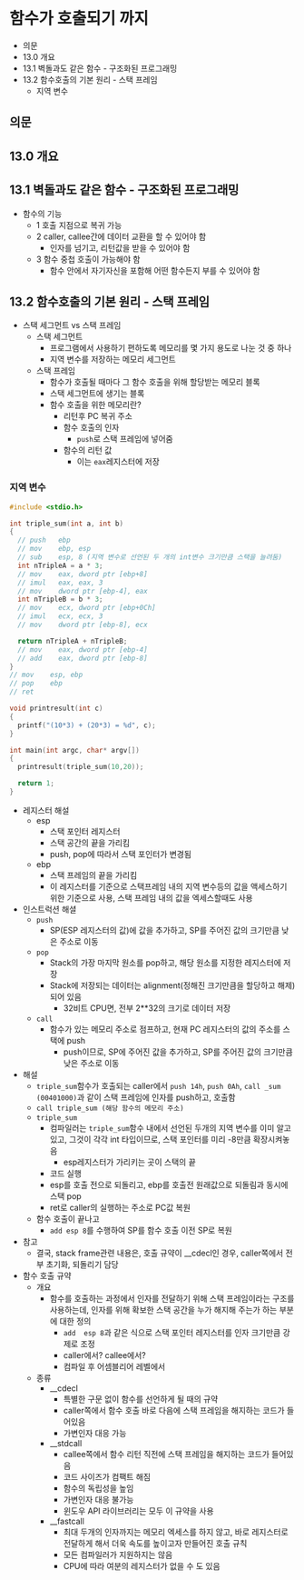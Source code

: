# 함수가 호출되기 까지

- 의문
- 13.0 개요
- 13.1 벽돌과도 같은 함수 - 구조화된 프로그래밍
- 13.2 함수호출의 기본 원리 - 스택 프레임
  - 지역 변수

## 의문

## 13.0 개요

## 13.1 벽돌과도 같은 함수 - 구조화된 프로그래밍

- 함수의 기능
  - 1 호출 지점으로 복귀 가능
  - 2 caller, callee간에 데이터 교환을 할 수 있어야 함
    - 인자를 넘기고, 리턴값을 받을 수 있어야 함
  - 3 함수 중첩 호출이 가능해야 함
    - 함수 안에서 자기자신을 포함해 어떤 함수든지 부를 수 있어야 함

## 13.2 함수호출의 기본 원리 - 스택 프레임

- 스택 세그먼트 vs 스택 프레임
  - 스택 세그먼트
    - 프로그램에서 사용하기 편하도록 메모리를 몇 가지 용도로 나눈 것 중 하나
    - 지역 변수를 저장하는 메모리 세그먼트
  - 스택 프레임
    - 함수가 호출될 때마다 그 함수 호출을 위해 할당받는 메모리 블록
    - 스택 세그먼트에 생기는 블록
    - 함수 호출을 위한 메모리란?
      - 리턴후 PC 복귀 주소
      - 함수 호출의 인자
        - `push`로 스택 프레임에 넣어줌
      - 함수의 리턴 값
        - 이는 `eax`레지스터에 저장

### 지역 변수

```c
#include <stdio.h>

int triple_sum(int a, int b)
{
  // push   ebp
  // mov    ebp, esp
  // sub    esp, 8 (지역 변수로 선언된 두 개의 int변수 크기만큼 스택을 늘려둠)
  int nTripleA = a * 3;
  // mov    eax, dword ptr [ebp+8]
  // imul   eax, eax, 3
  // mov    dword ptr [ebp-4], eax
  int nTripleB = b * 3;
  // mov    ecx, dword ptr [ebp+0Ch]
  // imul   ecx, ecx, 3
  // mov    dword ptr [ebp-8], ecx

  return nTripleA + nTripleB;
  // mov    eax, dword ptr [ebp-4]
  // add    eax, dword ptr [ebp-8]
}
// mov    esp, ebp
// pop    ebp
// ret

void printresult(int c)
{
  printf("(10*3) + (20*3) = %d", c);
}

int main(int argc, char* argv[])
{
  printresult(triple_sum(10,20));

  return 1;
}
```

- 레지스터 해설
  - esp
    - 스택 포인터 레지스터
    - 스택 공간의 끝을 가리킴
    - push, pop에 따라서 스택 포인터가 변경됨
  - ebp
    - 스택 프레임의 끝을 가리킴
    - 이 레지스터를 기준으로 스택프레임 내의 지역 변수등의 값을 액세스하기 위한 기준으로 사용, 스택 프레임 내의 값을 엑세스할때도 사용
- 인스트럭션 해셜
  - `push`
    - SP(ESP 레지스터의 값)에 값을 추가하고, SP를 주어진 값의 크기만큼 낮은 주소로 이동
  - `pop`
    - Stack의 가장 마지막 원소를 pop하고, 해당 원소를 지정한 레지스터에 저장
    - Stack에 저장되는 데이터는 alignment(정해진 크기만큼을 할당하고 해제)되어 있음
      - 32비트 CPU면, 전부 2**32의 크기로 데이터 저장
  - `call`
    - 함수가 있는 메모리 주소로 점프하고, 현재 PC 레지스터의 값의 주소를 스택에 push
      - push이므로, SP에 주어진 값을 추가하고, SP를 주어진 값의 크기만큼 낮은 주소로 이동
- 해설
  - `triple_sum`함수가 호출되는 caller에서 `push 14h`, `push 0Ah`, `call _sum (00401000)`과 같이 스택 프레임에 인자를 push하고, 호출함
  - `call triple_sum (해당 함수의 메모리 주소)`
  - `triple_sum`
    - 컴파일러는 `triple_sum`함수 내에서 선언된 두개의 지역 변수를 이미 알고 있고, 그것이 각각 int 타입이므로, 스택 포인터를 미리 -8만큼 확장시켜놓음
      - esp레지스터가 가리키는 곳이 스택의 끝
    - 코드 실행
    - esp를 호출 전으로 되돌리고, ebp를 호출전 원래값으로 되돌림과 동시에 스택 pop
    - ret로 caller의 실행하는 주소로 PC값 복원
  - 함수 호출이 끝나고
    - `add esp 8`를 수행하여 SP를 함수 호출 이전 SP로 복원
- 참고
  - 결국, stack frame관련 내용은, 호출 규약이 __cdecl인 경우, caller쪽에서 전부 초기화, 되돌리기 담당
- 함수 호출 규약
  - 개요
    - 함수를 호출하는 과정에서 인자를 전달하기 위해 스택 프레임이라는 구조를 사용하는데, 인자를 위해 확보한 스택 공간을 누가 해지해 주는가 하는 부분에 대한 정의
      - `add  esp 8`과 같은 식으로 스택 포인터 레지스터를 인자 크기만큼 강제로 조정
      - caller에서? callee에서?
      - 컴파일 후 어셈블리어 레벨에서
  - 종류
    - __cdecl
      - 특별한 구문 없이 함수를 선언하게 될 때의 규약
      - caller쪽에서 함수 호출 바로 다음에 스택 프레임을 해지하는 코드가 들어있음
      - 가변인자 대응 가능
    - __stdcall
      - callee쪽에서 함수 리턴 직전에 스택 프레임을 해지하는 코드가 들어있음
      - 코드 사이즈가 컴팩트 해짐
      - 함수의 독립성을 높임
      - 가변인자 대응 불가능
      - 윈도우 API 라이브러리는 모두 이 규약을 사용
    - __fastcall
      - 최대 두개의 인자까지는 메모리 엑세스를 하지 않고, 바로 레지스터로 전달하게 해서 더욱 속도를 높이고자 만들어진 호출 규칙
      - 모든 컴파일러가 지원하지는 않음
      - CPU에 따라 여분의 레지스터가 없을 수 도 있음
